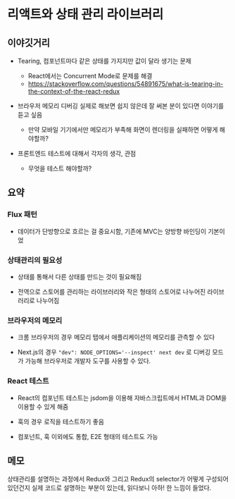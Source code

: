# 리액트와 상태 관리 라이브러리

## 이야깃거리

- Tearing, 컴포넌트마다 같은 상태를 가지지만 값이 달라 생기는 문제

  - React에서는 Concurrent Mode로 문제를 해결
  - https://stackoverflow.com/questions/54891675/what-is-tearing-in-the-context-of-the-react-redux

- 브라우저 메모리 디버깅 실제로 해보면 쉽지 않은데 잘 써본 분이 있다면 이야기를 듣고 싶음

  - 만약 모바일 기기에서만 메모리가 부족해 화면이 렌더링을 실패하면 어떻게 해야할까?

- 프론트엔드 테스트에 대해서 각자의 생각, 관점
  - 무엇을 테스트 해야할까?

## 요약

### Flux 패턴

- 데이터가 단방향으로 흐르는 걸 중요시함, 기존에 MVC는 양방향 바인딩이 기본이었

### 상태관리의 필요성

- 상태를 통해서 다른 상태를 만드는 것이 필요해짐

- 전역으로 스토어를 관리하는 라이브러리와 작은 형태의 스토어로 나누어진 라이브러리로 나누어짐

### 브라우저의 메모리

- 크롬 브라우저의 경우 메모리 탭에서 애플리케이션의 메모리를 관측할 수 있다

- Next.js의 경우 `"dev": NODE_OPTIONS='--inspect' next dev` 로 디버깅 모드가 가능해 브라우저로 개발자 도구를 사용할 수 있다.

### React 테스트

- React의 컴포넌트 테스트는 jsdom을 이용해 자바스크립트에서 HTML과 DOM을 이용할 수 있게 해줌

- 훅의 경우 로직을 테스트하기 좋음

- 컴포넌트, 훅 이외에도 통합, E2E 형태의 테스트도 가능

## 메모

상태관리를 설명하는 과정에서 Redux와 그리고 Redux의 selector가 어떻게 구성되어 있던건지 실제 코드로 설명하는 부분이 있는데, 읽다보니 아하! 한 느낌이 들었다.
